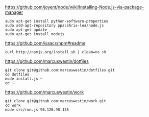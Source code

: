 https://github.com/joyent/node/wiki/Installing-Node.js-via-package-manager

	sudo apt-get install python-software-properties
	sudo add-apt-repository ppa:chris-lea/node.js
	sudo apt-get update
	sudo apt-get install nodejs

https://github.com/isaacs/npm#readme

	curl http://npmjs.org/install.sh | clean=no sh

https://github.com/marcuswestin/dotfiles

	git clone git@github.com:marcuswestin/dotfiles.git
	cd dotfiles
	node install.js ~
	cd ~

https://github.com/marcuswestin/work

	git clone git@github.com:marcuswestin/work.git
	cd work
	node src/run.js 96.126.98.135
